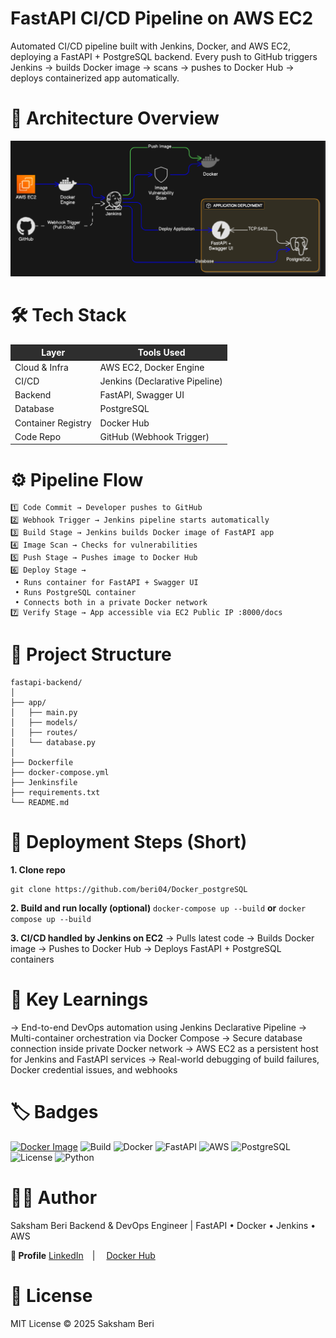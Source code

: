 # FastAPI CI/CD Pipeline on AWS EC2

Automated CI/CD pipeline built with Jenkins, Docker, and AWS EC2, deploying a FastAPI + PostgreSQL backend.
Every push to GitHub triggers Jenkins → builds Docker image → scans → pushes to Docker Hub → deploys containerized app automatically.

# 🧩 Architecture Overview
![alt text](<image.png>)


# 🛠️ Tech Stack

<table>
  <thead style="background-color:#2e2e2e;color:white;">
    <tr>
      <th>Layer</th>
      <th>Tools Used</th>
    </tr>
  </thead>
  <tbody>
    <tr><td>Cloud & Infra</td><td>AWS EC2, Docker Engine</td></tr>
    <tr><td>CI/CD</td><td>Jenkins (Declarative Pipeline)</td></tr>
    <tr><td>Backend</td><td>FastAPI, Swagger UI</td></tr>
    <tr><td>Database</td><td>PostgreSQL</td></tr>
    <tr><td>Container Registry</td><td>Docker Hub</td></tr>
    <tr><td>Code Repo</td><td>GitHub (Webhook Trigger)</td></tr>
  </tbody>
</table>


# ⚙️ Pipeline Flow
```
1️⃣ Code Commit → Developer pushes to GitHub
2️⃣ Webhook Trigger → Jenkins pipeline starts automatically
3️⃣ Build Stage → Jenkins builds Docker image of FastAPI app
4️⃣ Image Scan → Checks for vulnerabilities
5️⃣ Push Stage → Pushes image to Docker Hub
6️⃣ Deploy Stage →
 • Runs container for FastAPI + Swagger UI
 • Runs PostgreSQL container
 • Connects both in a private Docker network
7️⃣ Verify Stage → App accessible via EC2 Public IP :8000/docs
```

# 🧾 Project Structure
```
fastapi-backend/
│
├── app/
│   ├── main.py
│   ├── models/
│   ├── routes/
│   └── database.py
│
├── Dockerfile
├── docker-compose.yml
├── Jenkinsfile
├── requirements.txt
└── README.md
```
# 🚀 Deployment Steps (Short)
**1. Clone repo**
```
git clone https://github.com/beri04/Docker_postgreSQL
```

**2. Build and run locally (optional)**
```docker-compose up --build```
           **or**
```docker compose up --build```

**3. CI/CD handled by Jenkins on EC2**
    → Pulls latest code
    → Builds Docker image
    → Pushes to Docker Hub
    → Deploys FastAPI + PostgreSQL containers

# 🧠 Key Learnings
  → End-to-end DevOps automation using Jenkins Declarative Pipeline
  → Multi-container orchestration via Docker Compose
  → Secure database connection inside private Docker network
  → AWS EC2 as a persistent host for Jenkins and FastAPI services
  → Real-world debugging of build failures, Docker credential issues, and webhooks


# 🏷️ Badges
[![Docker Image](https://img.shields.io/badge/DockerHub-saks04%2Ffastapi--backend-blue?logo=docker)](https://hub.docker.com/r/saks04/fastapi-backend)
![Build](https://img.shields.io/badge/Build-Passing-brightgreen)
![Docker](https://img.shields.io/badge/Docker-Automated-blue?logo=docker)
![FastAPI](https://img.shields.io/badge/FastAPI-0.110.0-green?logo=fastapi)
![AWS](https://img.shields.io/badge/Deployed_on-AWS-orange?logo=amazon-aws)
![PostgreSQL](https://img.shields.io/badge/Database-PostgreSQL-blue?logo=postgresql)
![License](https://img.shields.io/badge/License-MIT-lightgrey)
![Python](https://img.shields.io/badge/Python-3.10+-yellow?logo=python)


# 🧑‍💻 Author
Saksham Beri
Backend & DevOps Engineer | FastAPI • Docker • Jenkins • AWS

**🔗 Profile**
[LinkedIn](https://www.linkedin.com/in/saksham-beri-32543b301/) | 
[Docker Hub](https://hub.docker.com/u/saks04)

# 📜 License

MIT License © 2025 Saksham Beri